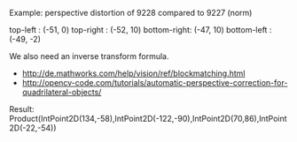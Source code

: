 Example: perspective distortion of 9228 compared to 9227 (norm)

top-left    : (-51,  0)
top-right   : (-52, 10)
bottom-right: (-47, 10)
bottom-left : (-49, -2)

We also need an inverse transform formula.

- http://de.mathworks.com/help/vision/ref/blockmatching.html
- http://opencv-code.com/tutorials/automatic-perspective-correction-for-quadrilateral-objects/

Result: Product(IntPoint2D(134,-58),IntPoint2D(-122,-90),IntPoint2D(70,86),IntPoint2D(-22,-54))
